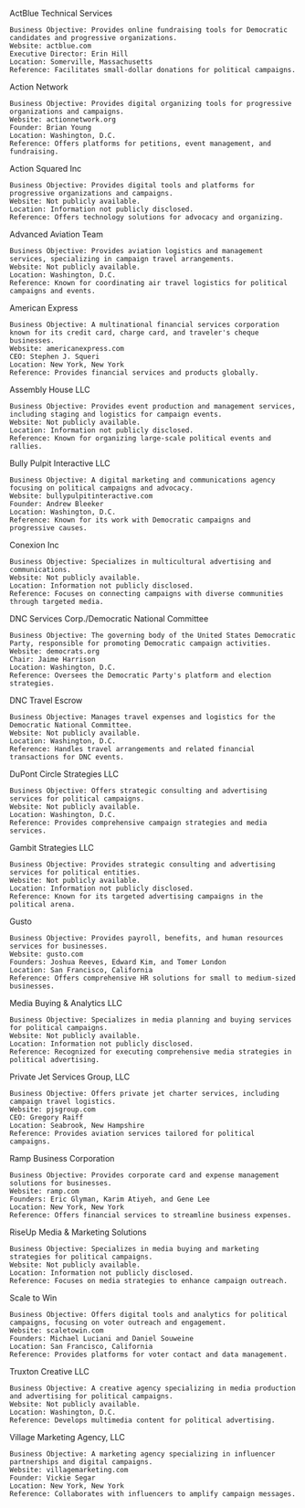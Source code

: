 ActBlue Technical Services

    Business Objective: Provides online fundraising tools for Democratic candidates and progressive organizations.
    Website: actblue.com
    Executive Director: Erin Hill
    Location: Somerville, Massachusetts
    Reference: Facilitates small-dollar donations for political campaigns.

Action Network

    Business Objective: Provides digital organizing tools for progressive organizations and campaigns.
    Website: actionnetwork.org
    Founder: Brian Young
    Location: Washington, D.C.
    Reference: Offers platforms for petitions, event management, and fundraising.

Action Squared Inc

    Business Objective: Provides digital tools and platforms for progressive organizations and campaigns.
    Website: Not publicly available.
    Location: Information not publicly disclosed.
    Reference: Offers technology solutions for advocacy and organizing.

Advanced Aviation Team

    Business Objective: Provides aviation logistics and management services, specializing in campaign travel arrangements.
    Website: Not publicly available.
    Location: Washington, D.C.
    Reference: Known for coordinating air travel logistics for political campaigns and events.

American Express

    Business Objective: A multinational financial services corporation known for its credit card, charge card, and traveler's cheque businesses.
    Website: americanexpress.com
    CEO: Stephen J. Squeri
    Location: New York, New York
    Reference: Provides financial services and products globally.

Assembly House LLC

    Business Objective: Provides event production and management services, including staging and logistics for campaign events.
    Website: Not publicly available.
    Location: Information not publicly disclosed.
    Reference: Known for organizing large-scale political events and rallies.

Bully Pulpit Interactive LLC

    Business Objective: A digital marketing and communications agency focusing on political campaigns and advocacy.
    Website: bullypulpitinteractive.com
    Founder: Andrew Bleeker
    Location: Washington, D.C.
    Reference: Known for its work with Democratic campaigns and progressive causes.

Conexion Inc

    Business Objective: Specializes in multicultural advertising and communications.
    Website: Not publicly available.
    Location: Information not publicly disclosed.
    Reference: Focuses on connecting campaigns with diverse communities through targeted media.

DNC Services Corp./Democratic National Committee

    Business Objective: The governing body of the United States Democratic Party, responsible for promoting Democratic campaign activities.
    Website: democrats.org
    Chair: Jaime Harrison
    Location: Washington, D.C.
    Reference: Oversees the Democratic Party's platform and election strategies.

DNC Travel Escrow

    Business Objective: Manages travel expenses and logistics for the Democratic National Committee.
    Website: Not publicly available.
    Location: Washington, D.C.
    Reference: Handles travel arrangements and related financial transactions for DNC events.

DuPont Circle Strategies LLC

    Business Objective: Offers strategic consulting and advertising services for political campaigns.
    Website: Not publicly available.
    Location: Washington, D.C.
    Reference: Provides comprehensive campaign strategies and media services.

Gambit Strategies LLC

    Business Objective: Provides strategic consulting and advertising services for political entities.
    Website: Not publicly available.
    Location: Information not publicly disclosed.
    Reference: Known for its targeted advertising campaigns in the political arena.

Gusto

    Business Objective: Provides payroll, benefits, and human resources services for businesses.
    Website: gusto.com
    Founders: Joshua Reeves, Edward Kim, and Tomer London
    Location: San Francisco, California
    Reference: Offers comprehensive HR solutions for small to medium-sized businesses.

Media Buying & Analytics LLC

    Business Objective: Specializes in media planning and buying services for political campaigns.
    Website: Not publicly available.
    Location: Information not publicly disclosed.
    Reference: Recognized for executing comprehensive media strategies in political advertising.

Private Jet Services Group, LLC

    Business Objective: Offers private jet charter services, including campaign travel logistics.
    Website: pjsgroup.com
    CEO: Gregory Raiff
    Location: Seabrook, New Hampshire
    Reference: Provides aviation services tailored for political campaigns.

Ramp Business Corporation

    Business Objective: Provides corporate card and expense management solutions for businesses.
    Website: ramp.com
    Founders: Eric Glyman, Karim Atiyeh, and Gene Lee
    Location: New York, New York
    Reference: Offers financial services to streamline business expenses.

RiseUp Media & Marketing Solutions

    Business Objective: Specializes in media buying and marketing strategies for political campaigns.
    Website: Not publicly available.
    Location: Information not publicly disclosed.
    Reference: Focuses on media strategies to enhance campaign outreach.

Scale to Win

    Business Objective: Offers digital tools and analytics for political campaigns, focusing on voter outreach and engagement.
    Website: scaletowin.com
    Founders: Michael Luciani and Daniel Souweine
    Location: San Francisco, California
    Reference: Provides platforms for voter contact and data management.

Truxton Creative LLC

    Business Objective: A creative agency specializing in media production and advertising for political campaigns.
    Website: Not publicly available.
    Location: Washington, D.C.
    Reference: Develops multimedia content for political advertising.

Village Marketing Agency, LLC

    Business Objective: A marketing agency specializing in influencer partnerships and digital campaigns.
    Website: villagemarketing.com
    Founder: Vickie Segar
    Location: New York, New York
    Reference: Collaborates with influencers to amplify campaign messages.

